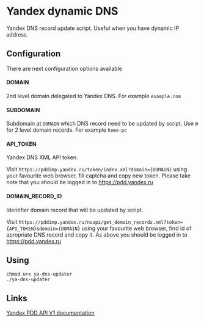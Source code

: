 # Yandex dynamic DNS
Yandex DNS record update script. Useful when you have dynamic IP address.

## Configuration
There are next configuration options available

#### DOMAIN
2nd level domain delegated to Yandex DNS. For example `example.com`

#### SUBDOMAIN
Subdomain at `DOMAIN` which DNS record need to be updated by script. Use `@` for 2 level domain records. For example `home-pc`

#### API_TOKEN
Yandex DNS XML API token.

Visit `https://pddimp.yandex.ru/token/index.xml?domain={DOMAIN}` using your favourite web browser, fill captcha and copy new token. Please take note that you should be logged in to https://pdd.yandex.ru

#### DOMAIN_RECORD_ID
Identifier domain record that will be updated by script.

Visit `https://pddimp.yandex.ru/nsapi/get_domain_records.xml?token={API_TOKEN}&domain={DOMAIN}` using your favourite web browser, find id of apropriate DNS record and copy it. As above you should be logged in to https://pdd.yandex.ru

## Using
```
chmod u+x ya-dns-updater
./ya-dns-updater
```

## Links
[Yandex PDD API V1 documentation](https://tech.yandex.ru/pdd/doc/files/api-pdd-v1.pdf)
